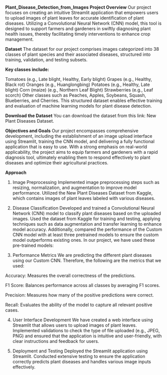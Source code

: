 **Plant_Disease_Detection_from_Images**
**Project Overview**
Our project focuses on creating an intuitive Streamlit application that empowers users to upload images of plant leaves for accurate identification of plant diseases. Utilizing a Convolutional Neural Network (CNN) model, this tool is designed to support farmers and gardeners in swiftly diagnosing plant health issues, thereby facilitating timely interventions to enhance crop management.

**Dataset**
The dataset for our project comprises images categorized into 38 classes of plant species and their associated diseases, structured into training, validation, and testing subsets.

**Key classes include:**

Tomatoes (e.g., Late blight, Healthy, Early blight)
Grapes (e.g., Healthy, Black rot)
Oranges (e.g., Huanglongbing)
Potatoes (e.g., Healthy, Late blight)
Corn (maize) (e.g., Northern Leaf Blight)
Strawberries (e.g., Leaf scorch)
Other classes such as Peaches, Apples, Soybeans, Squash, Blueberries, and Cherries.
This structured dataset enables effective training and evaluation of machine learning models for plant disease detection.

**Download the Dataset**
You can download the dataset from this link: New Plant Diseases Dataset.

**Objectives and Goals**
Our project encompasses comprehensive development, including the establishment of an image upload interface using Streamlit, training the CNN model, and delivering a fully functional application that is easy to use. With a strong emphasis on real-world applicability, the project aims to equip farmers and gardeners with a rapid diagnosis tool, ultimately enabling them to respond effectively to plant diseases and optimize their agricultural practices.

**Approach**
1. Image Preprocessing
Implemented image preprocessing steps such as resizing, normalization, and augmentation to improve model performance. Utilized the New Plant Diseases Dataset from Kaggle, which contains images of plant leaves labeled with various diseases.

2. Disease Classification
Developed and trained a Convolutional Neural Network (CNN) model to classify plant diseases based on the uploaded images. Used the dataset from Kaggle for training and testing, applying techniques such as data augmentation and transfer learning to enhance model accuracy. Additionally, compared the performance of the Custom CNN model with at least three pretrained models to ensure the custom model outperforms existing ones. In our project, we have used these pre-trained models:
3. Performance Metrics
We are predicting the different plant diseases using our Custom CNN. Therefore, the following are the metrics that we used:

Accuracy: Measures the overall correctness of the predictions.

F1 Score: Balances performance across all classes by averaging F1 scores.

Precision: Measures how many of the positive predictions were correct.

Recall: Evaluates the ability of the model to capture all relevant positive cases.

4. User Interface Development
We have created a web interface using Streamlit that allows users to upload images of plant leaves. Implemented validations to check the type of file uploaded (e.g., JPEG, PNG) and ensured that the application is intuitive and user-friendly, with clear instructions and feedback for users.

5. Deployment and Testing
Deployed the Streamlit application using Streamlit. Conducted extensive testing to ensure the application correctly predicts plant diseases and handles various image inputs effectively.
